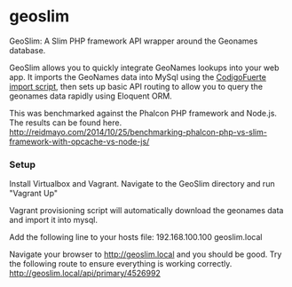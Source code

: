 geoslim
=======

GeoSlim: A Slim PHP framework API wrapper around the Geonames database.

GeoSlim allows you to quickly integrate GeoNames lookups into your web app. It imports the GeoNames data into MySql using the [CodigoFuerte import script](https://github.com/codigofuerte/GeoNames-MySQL-DataImport), then sets up basic API routing to allow you to query the geonames data rapidly using Eloquent ORM.

This was benchmarked against the Phalcon PHP framework and Node.js. The results can be found here.
http://reidmayo.com/2014/10/25/benchmarking-phalcon-php-vs-slim-framework-with-opcache-vs-node-js/

### Setup

Install Virtualbox and Vagrant. Navigate to the GeoSlim directory and run "Vagrant Up"

Vagrant provisioning script will automatically download the geonames data and import it into mysql.

Add the following line to your hosts file:
192.168.100.100 geoslim.local

Navigate your browser to http://geoslim.local and you should be good.
Try the following route to ensure everything is working correctly. http://geoslim.local/api/primary/4526992